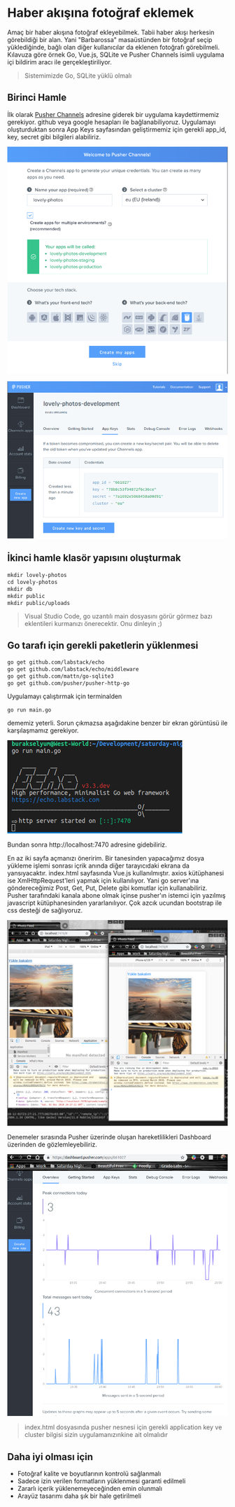 # Haber akışına fotoğraf eklemek

Amaç bir haber akışına fotoğraf ekleyebilmek. Tabii haber akışı herkesin görebildiği bir alan. Yani "Barbarossa" masaüstünden bir fotoğraf seçip yüklediğinde, bağlı olan diğer kullanıcılar da eklenen fotoğrafı görebilmeli. Kılavuza göre örnek Go, Vue.js, SQLite ve Pusher Channels isimli uygulama içi bildirim aracı ile gerçekleştiriliyor.

> Sistemimizde Go, SQLite yüklü olmalı

## Birinci Hamle

İlk olarak [Pusher Channels](https://pusher.com/) adresine giderek bir uygulama kaydettirmemiz gerekiyor. github veya google hesapları ile bağlanabiliyoruz. Uygulamayı oluşturduktan sonra App Keys sayfasından geliştirmemiz için gerekli app_id, key, secret gibi bilgileri alabiliriz.

![credit_1](credit_1.png)

![credit_2](credit_2.png)

## İkinci hamle klasör yapısını oluşturmak

```
mkdir lovely-photos
cd lovely-photos
mkdir db
mkdir public
mkdir public/uploads
```

> Visual Studio Code, go uzantılı main dosyasını görür görmez bazı eklentileri kurmanızı önerecektir. Onu dinleyin ;)

## Go tarafı için gerekli paketlerin yüklenmesi

```
go get github.com/labstack/echo
go get github.com/labstack/echo/middleware
go get github.com/mattn/go-sqlite3
go get github.com/pusher/pusher-http-go
```

Uygulamayı çalıştırmak için terminalden 

```
go run main.go
```

dememiz yeterli. Sorun çıkmazsa aşağıdakine benzer bir ekran görüntüsü ile karşılaşmamız gerekiyor.

![credit_3](credit_3.png)

Bundan sonra http://localhost:7470 adresine gidebiliriz. 

En az iki sayfa açmanızı öneririm. Bir tanesinden yapacağımız dosya yükleme işlemi sonrası içrik anında diğer tarayıcıdaki ekrana da yansıyacaktır. index.html sayfasında Vue.js kullanılmıştır. axios kütüphanesi ise XmlHttpRequest'leri yapmak için kullanılıyor. Yani go server'ına göndereceğimiz Post, Get, Put, Delete gibi komutlar için kullanabiliriz. Pusher tarafındaki kanala abone olmak içinse pusher'ın istemci için yazılmış javascript kütüphanesinden yararlanılıyor. Çok azcık ucundan bootstrap ile css desteği de sağlıyoruz.

![credit_4](credit_4.png)

Denemeler sırasında Pusher üzerinde oluşan hareketlilikleri Dashboard üzerinden de gözlemleyebiliriz.

![credit_5](credit_5.png)

> index.html dosyasında pusher nesnesi için gerekli application key ve cluster bilgisi sizin uygulamanızınkine ait olmalıdır

## Daha iyi olması için

- Fotoğraf kalite ve boyutlarının kontrolü sağlanmalı
- Sadece izin verilen formatların yüklenmesi garanti edilmeli
- Zararlı içerik yüklenemeyeceğinden emin olunmalı
- Arayüz tasarımı daha şık bir hale getirilmeli